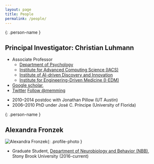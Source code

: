 ```yaml
---
layout: page
title: People
permalink: /people/
---
```


{: .person-name }
## Principal Investigator: Christian Luhmann

* Associate Professor
  * [Department of Psychology](https://)
  * [Institute for Advanced Computing Science (IACS)](http://www.iacs.stonybrook.edu/)
  * [Institute of AI-driven Discovery and Innovation](https://ai.stonybrook.edu/)
  * [Institute for Engineering-Driven Medicine (I-EDM)](https://www.stonybrook.edu/commcms/iedm/)
* [Google scholar](http://scholar.google.com/citations?user=CsmltusAAAAJ),
* [Twitter](http://twitter.com/1010is10) <a href="https://twitter.com/1010is10" class="twitter-follow-button" data-show-count="false">Follow @memming</a>
<script>!function(d,s,id){var js,fjs=d.getElementsByTagName(s)[0],p=/^http:/.test(d.location)?'http':'https';if(!d.getElementById(id)){js=d.createElement(s);js.id=id;js.src=p+'://platform.twitter.com/widgets.js';fjs.parentNode.insertBefore(js,fjs);}}(document, 'script', 'twitter-wjs');</script>
* 2010–2014 postdoc with Jonathan Pillow (UT Austin)
* 2006–2010 PhD under José C. Príncipe (University of Florida)

{: .person-name }
## Alexandra Fronzek
![Alexandra Fronzek](/images/alex.jpg){: .profile-photo }

* Graduate Student, [Department of Neurobiology and Behavior (NBB)](https://medicine.stonybrookmedicine.edu/neurobiology), Stony Brook University (2016-current)
